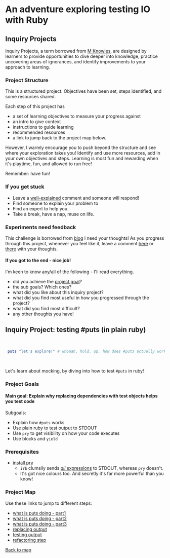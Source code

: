 # An adventure exploring testing IO with Ruby

## Inquiry Projects

Inquiry Projects, a term borrowed from [M Knowles](https://eric.ed.gov/?id=ED114653), are designed by learners to provide opportunities to dive deeper into knowledge, practice uncovering areas of ignorances, and identify improvements to your approach to learning.

### Project Structure
This is a structured project. Objectives have been set, steps identified, and some resources shared.

Each step of this project has

- a set of learning objectives to measure your progress against
- an intro to give context
- instructions to guide learning
- recommended resources
- a link to jump back to the project map below.

However, I warmly encourage you to push beyond the structure and see where your exploration takes you! Identify and use more resources, add in your own objectives and steps. Learning is most fun and rewarding when it's playtime, fun, and allowed to run free!

Remember: have fun!

### If you get stuck
- Leave a [well-explained](https://stackoverflow.com/help/how-to-ask) comment and someone will respond!
- Find someone to explain your problem to
- Find an expert to help you.
- Take a break, have a nap, muse on life.

### Experiments need feedback

This challenge is borrowed from [blog](https://dearshrewdwit.github.io/blog/teaching-programming/experiment-to-learn-about-testing-stdout-in-ruby/) I need your thoughts! As you progress through this project, whenever you feel like it, leave a comment [here](https://github.com/dearshrewdwit/dearshrewdwit.github.io/issues/13) or [there]([here](https://github.com/dearshrewdwit/dearshrewdwit.github.io/issues/13)) with your thoughts.

#### If you got to the end - nice job!
I'm keen to know any/all of the following - I'll read everything.

- did you achieve the [project goal](#project-goals)?
- the sub goals? Which ones?
- what did you like about this inquiry project?
- what did you find most useful in how you progressed through the project?
- what did you find most difficult?
- any other thoughts you have!


## Inquiry Project: testing #puts (in plain ruby)

<br/>

```ruby
 puts "let's explore!" # whoaah, hold. up. how does #puts actually work
```

<br/>

Let's learn about mocking, by diving into how to test `#puts` in ruby!

### Project Goals

#### Main goal: Explain why replacing dependencies with test objects helps you test code

Subgoals:

- Explain how `#puts` works
- Use plain ruby to test output to STDOUT
- Use `pry` to get visibility on how your code executes
- Use blocks and `yield`

### Prerequisites

- [install pry](https://github.com/pry/pry/#installation)
  - `irb` clumsily sends [_all_ expressions](https://ruby-doc.org/stdlib-2.6.5/libdoc/pry/rdoc/pry/Notifier.html) to STDOUT, whereas `pry` doesn't.
  - It's got nice colours too. And secretly it's far more powerful than you know!

### Project Map
Use these links to jump to different steps:

- [what is puts doing - part1](./1-what-does-puts-do?)
- [what is puts doing - part2](./2-what-does-puts-do-continued)
- [what is puts doing - part3](./3-what-does-puts-do-continued)
- [replacing output](./4-replacing-output)
- [testing output](./5-testing-output)
- [refactoring step](./6-refactoring-step)

[Back to map](./README.md#project-map)
